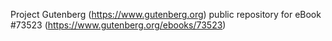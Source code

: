 Project Gutenberg (https://www.gutenberg.org) public repository for eBook #73523 (https://www.gutenberg.org/ebooks/73523)

